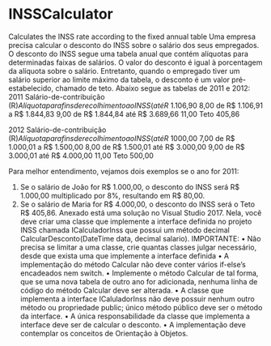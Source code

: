 # INSSCalculator
Calculates the INSS rate according to the fixed annual table
Uma empresa precisa calcular o desconto do INSS sobre o salário dos seus empregados. 
O desconto do INSS segue uma tabela anual que contém alíquotas para determinadas faixas de salários. O valor do desconto é igual à porcentagem da alíquota sobre o salário. Entretanto, quando o empregado tiver um salário superior ao limite máximo da tabela, o desconto é um valor pré-estabelecido, chamado de teto.
Abaixo segue as tabelas de 2011 e 2012: 
2011
Salário-de-contribuição (R$)	Alíquota para fins de recolhimento 
ao INSS (%)
até R$ 1.106,90	8,00
de R$  1.106,91 a R$ 1.844,83	9,00
de R$ 1.844,84 até R$ 3.689,66	11,00
Teto	405,86


2012
Salário-de-contribuição (R$)	Alíquota para fins de recolhimento 
ao INSS (%)
até R$ 1000,00	7,00
de R$  1.000,01 a R$ 1.500,00	8,00
de R$ 1.500,01 até R$ 3.000,00	9,00
de R$ 3.000,01 até R$ 4.000,00	11,00
Teto	500,00


Para melhor entendimento, vejamos dois exemplos se o ano for 2011:
1.	Se o salário de João for R$ 1.000,00, o desconto do INSS será R$ 1.000,00 multiplicado por 8%, resultando em R$ 80,00.
2.	Se o salário de Maria for R$ 4.000,00, o desconto do INSS será o Teto R$ 405,86.
Anexado está uma solução no Visual Studio 2017. Nela, você deve criar uma classe que implemente a interface definida no projeto INSS chamada ICalculadorInss que possui um método decimal CalcularDesconto(DateTime data, decimal salario).
IMPORTANTE: 
•	Não precisa se limitar a uma classe, crie quantas classes julgar necessário, desde que exista uma que implemente a interface definida
•	A implementação do método Calcular não deve conter vários if-else’s encadeados nem switch.
•	Implemente o método Calcular de tal forma, que se uma nova tabela de outro ano for adicionada, nenhuma linha de código do método Calcular deve ser alterada.
•	A classe que implementa a interface ICaluladorInss não deve possuir nenhum outro método ou propriedade public; único método público deve ser o método da interface.
•	A única responsabilidade da classe que implementa a interface deve ser de calcular o desconto.
•	A implementação deve contemplar os conceitos de Orientação à Objetos.
